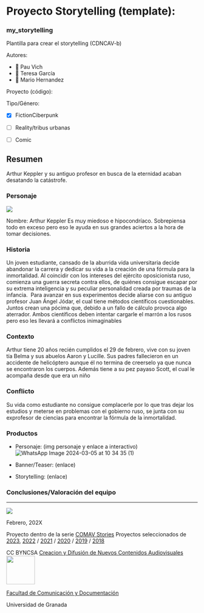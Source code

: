 
# Proyecto Storytelling (template): 
### my_storytelling
Plantilla para crear el storytelling (CDNCAV-b)

Autores:  
<!---
Incluir lista de personas del grupo 
Se puede añadir enlace a página personal de github o lo que se quiera... (optativo)
-->

- :man: Pau Vich
- :woman: Teresa García
- :man: Mario Hernandez 


Proyecto (código): 

Tipo/Género:  
- [x] FictionCiberpunk  
- [ ] Reality/tribus urbanas  
- [ ] Comic



## Resumen
Arthur Keppler y su antiguo profesor en busca de la eternidad acaban desatando la catástrofe.

### Personaje

![](img-nobody.png)

Nombre: Arthur Keppler
Es muy miedoso e hipocondríaco. Sobrepiensa todo en exceso pero eso le ayuda en sus grandes aciertos a la hora de tomar decisiones.

### Historia
Un joven estudiante, cansado de la aburrida vida universitaria decide abandonar la carrera y dedicar su vida a la creación de una fórmula para la inmortalidad. Al coincidir con los intereses del ejército oposicionista ruso, comienza una guerra secreta contra ellos, de quiénes consigue escapar por su extrema inteligencia y su peculiar personalidad creada por traumas de la infancia.  Para avanzar en sus experimentos decide aliarse con su antiguo profesor Juan Ángel Jódar, el cual tiene métodos científicos cuestionables. Juntos crean una pócima que, debido a un fallo de cálculo provoca algo aterrador. Ambos científicos deben intentar cargarle el marrón a los rusos pero eso les llevará a conflictos inimaginables

### Contexto
Arthur tiene 20 años recién cumplidos el 29 de febrero, vive con su joven tía Belma y sus abuelos
Aaron y Lucille. Sus padres fallecieron en un accidente de helicóptero aunque él no termina de creerselo ya que nunca se encontraron los cuerpos. Además tiene a su pez payaso Scott, el cual le acompaña desde que era un niño

### Conflicto 
 Su vida como estudiante no consigue complacerle por lo que tras dejar los estudios y meterse en problemas con el gobierno ruso, se junta con su exprofesor de ciencias para encontrar la fórmula de la inmortalidad.


### Productos

- Personaje: (img personaje y enlace a interactivo) 
![WhatsApp Image 2024-03-05 at 10 34 35 (1)](https://github.com/pauvich2/arthur-keppler/assets/163114157/ced7b28d-249e-4c45-a2a9-03e7d2dc16d5)


- Banner/Teaser:  (enlace) 


- Storytelling: (enlace) 




### Conclusiones/Valoración del equipo

------
![](https://upload.wikimedia.org/wikipedia/commons/thumb/6/62/CC-BY-SA-Andere_Wikis_%28v%29.svg/200px-CC-BY-SA-Andere_Wikis_%28v%29.svg.png)




<!---
Lista completa de emojis de markDown - https://gist.github.com/rxaviers/7360908) 
-->



Febrero, 202X

Proyecto dentro de la serie [COMAV Stories](https://github.com/mgea/storytelling/blob/master/What_is_a_digital_storytelling.md) 
Proyectos seleccionados de [2023](https://github.com/mgea/storytelling/tree/master/2023), [2022](https://github.com/mgea/storytelling/blob/master/2022/readme.md) / [2021](https://github.com/mgea/storytelling/blob/master/2021/readme.md) / [2020](https://github.com/mgea/storytelling/blob/master/2020/readme.md)  / 
[2019](https://github.com/mgea/storytelling/blob/master/2019/readme.md) / [2018](https://github.com/mgea/storytelling/blob/master/2018/readme.md) 

CC BYNCSA  [Creacion y Difusión de Nuevos Contenidos Audiovisuales](http://utopolis.ugr.es/medialab)
<img src="https://mirrors.creativecommons.org/presskit/buttons/88x31/png/by-nc-sa.png"  width="75" > 

[Facultad de Comunicación y Documentación](http://fcd.ugr.es)

Universidad de Granada
